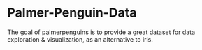 # Palmer-Penguin-Data
 The goal of palmerpenguins is to provide a great dataset for data exploration & visualization, as an alternative to iris.
